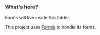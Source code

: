 ### What's here?

Forms will live inside this folder.

This project uses [Formik](https://formik.org) to handle its forms.
